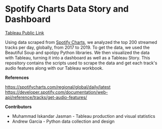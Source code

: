 # Spotify Charts Data Story and Dashboard

[Tableau Public Link](https://public.tableau.com/profile/patrick.garcia2131#!/vizhome/SpotifyTop200Tracks2017-2019/Story)

Using data scraped from [Spotify Charts](https://spotifycharts.com/regional/global/daily/latest), we analyzed the top 200 streamed tracks per day, globally, from 2017 to 2019. To get the data, we used the Beautiful Soup and spotipy Python libraries. We then visualized the data with Tableau, turning it into a dashboard as well as a Tableau Story. This repository contains the scripts used to scrape the data and get each track's audio features along with our Tableau workbook.

**References**


https://spotifycharts.com/regional/global/daily/latest
<br>
https://developer.spotify.com/documentation/web-api/reference/tracks/get-audio-features/

**Contributors**
- Muhammad Iskandar Jasman - Tableau production and visual statistics
- Andrew Garcia - Python data collection and design
